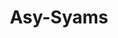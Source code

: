 ---
title: "Asy-Syams"
arabic: "الشمس"
no: 91
arabic_no: ٩١
ayah: 15
slug: asy-syams
prev: al-balad
next: al-lail
---